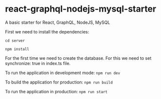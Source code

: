 # react-graphql-nodejs-mysql-starter
A basic starter for React, GraphQL, NodeJS, MySQL

First we need to install the dependencies:

``cd server``

``npm install``

For the first time we need to create the database.
For this we need to set synchronize: true in index.ts file.


To run the application in development mode:
``npm run dev``

To build the application for production:
``npm run build``

To run the application in production:
``npm run start``

